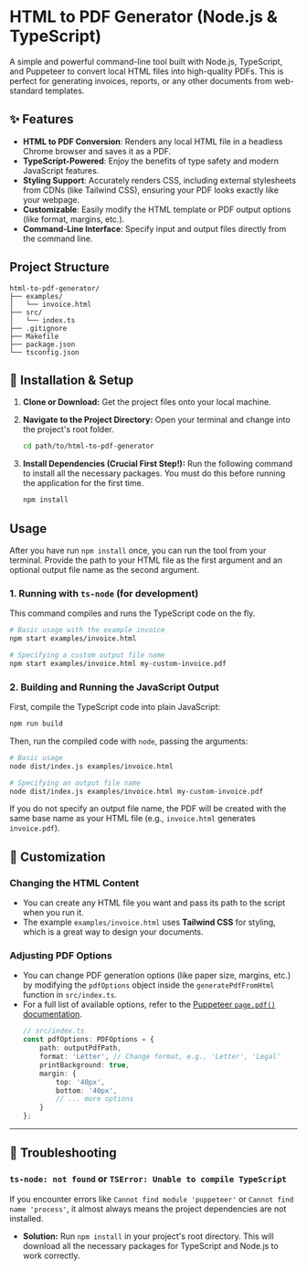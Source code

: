 # HTML to PDF Generator (Node.js & TypeScript)

A simple and powerful command-line tool built with Node.js, TypeScript, and Puppeteer to convert local HTML files into high-quality PDFs. This is perfect for generating invoices, reports, or any other documents from web-standard templates.

## ✨ Features

-   **HTML to PDF Conversion**: Renders any local HTML file in a headless Chrome browser and saves it as a PDF.
-   **TypeScript-Powered**: Enjoy the benefits of type safety and modern JavaScript features.
-   **Styling Support**: Accurately renders CSS, including external stylesheets from CDNs (like Tailwind CSS), ensuring your PDF looks exactly like your webpage.
-   **Customizable**: Easily modify the HTML template or PDF output options (like format, margins, etc.).
-   **Command-Line Interface**: Specify input and output files directly from the command line.

## Project Structure

```
html-to-pdf-generator/
├── examples/
│   └── invoice.html
├── src/
│   └── index.ts
├── .gitignore
├── Makefile
├── package.json
└── tsconfig.json
```

## 🚀 Installation & Setup

1.  **Clone or Download:**
    Get the project files onto your local machine.

2.  **Navigate to the Project Directory:**
    Open your terminal and change into the project's root folder.
    ```bash
    cd path/to/html-to-pdf-generator
    ```

3.  **Install Dependencies (Crucial First Step!):**
    Run the following command to install all the necessary packages. You must do this before running the application for the first time.
    ```bash
    npm install
    ```

## Usage

After you have run `npm install` once, you can run the tool from your terminal. Provide the path to your HTML file as the first argument and an optional output file name as the second argument.

### 1. Running with `ts-node` (for development)

This command compiles and runs the TypeScript code on the fly.
```bash
# Basic usage with the example invoice
npm start examples/invoice.html

# Specifying a custom output file name
npm start examples/invoice.html my-custom-invoice.pdf
```

### 2. Building and Running the JavaScript Output

First, compile the TypeScript code into plain JavaScript:
```bash
npm run build
```

Then, run the compiled code with `node`, passing the arguments:
```bash
# Basic usage
node dist/index.js examples/invoice.html

# Specifying an output file name
node dist/index.js examples/invoice.html my-custom-invoice.pdf
```
If you do not specify an output file name, the PDF will be created with the same base name as your HTML file (e.g., `invoice.html` generates `invoice.pdf`).

## 🔧 Customization

### Changing the HTML Content
-   You can create any HTML file you want and pass its path to the script when you run it.
-   The example `examples/invoice.html` uses **Tailwind CSS** for styling, which is a great way to design your documents.

### Adjusting PDF Options
-   You can change PDF generation options (like paper size, margins, etc.) by modifying the `pdfOptions` object inside the `generatePdfFromHtml` function in `src/index.ts`.
-   For a full list of available options, refer to the [Puppeteer `page.pdf()` documentation](https://pptr.dev/api/puppeteer.page.pdf).
    ```typescript
    // src/index.ts
    const pdfOptions: PDFOptions = {
        path: outputPdfPath,
        format: 'Letter', // Change format, e.g., 'Letter', 'Legal'
        printBackground: true,
        margin: {
            top: '40px',
            bottom: '40px',
            // ... more options
        }
    };
    ```

---

## 🤔 Troubleshooting

### `ts-node: not found` or `TSError: Unable to compile TypeScript`

If you encounter errors like `Cannot find module 'puppeteer'` or `Cannot find name 'process'`, it almost always means the project dependencies are not installed.

-   **Solution:** Run `npm install` in your project's root directory. This will download all the necessary packages for TypeScript and Node.js to work correctly.

